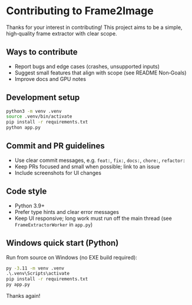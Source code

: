 # Contributing to Frame2Image

Thanks for your interest in contributing! This project aims to be a simple, high‑quality frame extractor with clear scope.

## Ways to contribute
- Report bugs and edge cases (crashes, unsupported inputs)
- Suggest small features that align with scope (see README Non‑Goals)
- Improve docs and GPU notes

## Development setup
```bash
python3 -m venv .venv
source .venv/bin/activate
pip install -r requirements.txt
python app.py
```

## Commit and PR guidelines
- Use clear commit messages, e.g. `feat:`, `fix:`, `docs:`, `chore:`, `refactor:`
- Keep PRs focused and small when possible; link to an issue
- Include screenshots for UI changes

## Code style
- Python 3.9+
- Prefer type hints and clear error messages
- Keep UI responsive; long work must run off the main thread (see `FrameExtractorWorker` in `app.py`)

## Windows quick start (Python)
Run from source on Windows (no EXE build required):

```bat
py -3.11 -m venv .venv
.\.venv\Scripts\activate
pip install -r requirements.txt
py app.py
```

Thanks again!
